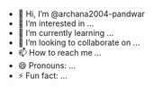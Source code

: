 - 👋 Hi, I’m @archana2004-pandwar
- 👀 I’m interested in ...
- 🌱 I’m currently learning ...
- 💞️ I’m looking to collaborate on ...
- 📫 How to reach me ...
- 😄 Pronouns: ...
- ⚡ Fun fact: ...

<!---
archana2004-pandwar/archana2004-pandwar is a ✨ special ✨ repository because its `README.md` (this file) appears on your GitHub profile.
You can click the Preview link to take a look at your changes.
--->
